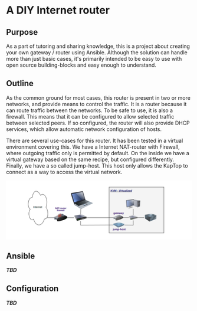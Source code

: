 # A DIY Internet router

## Purpose

As a part of tutoring and sharing knowledge, this is a project about creating
your own gateway / router using Ansible. Although the solution can handle 
more than just basic cases, it's primarily intended to be easy to use
with open source building-blocks and easy enough to understand.

## Outline
As the common ground for most cases, this router is present in two or more 
networks, and provide means to control the traffic. It is a router because it 
can route traffic between the networks. To be safe to use, it is also a firewall.
This means that it can be configured to allow selected traffic between selected 
peers. If so configured, the router will also provide DHCP services, which allow
automatic network configuration of hosts.

There are several use-cases for this router. It has been tested in a virtual 
environment covering this. We have a Internet NAT-router with Firewall, where
outgoing traffic only is permitted by default. On the inside we have a virtual 
gateway based on the same recipe, but configured differently. Finally, we have
a so called jump-host. This host only allows the KapTop to connect as a way to 
access the virtual network.

![](docs/cases.png)

## Ansible

**_TBD_**

## Configuration

**_TBD_**

